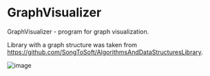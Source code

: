 # GraphVisualizer

GraphVisualizer - program for graph visualization.

Library with a graph structure was taken from https://github.com/SongToSoft/AlgorithmsAndDataStructuresLibrary.

![image](https://github.com/TakingAway/GraphVisualizer/blob/master/Image/Image.png)

